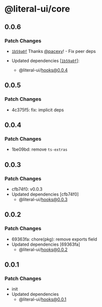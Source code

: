 # @literal-ui/core

## 0.0.6

### Patch Changes

- [`1b59a0f`](https://github.com/literal-ui/literal-ui/commit/1b59a0f6e35c64990158727b4b9847d169228744) Thanks [@pacexy](https://github.com/pacexy)! - Fix peer deps

- Updated dependencies [[`1b59a0f`](https://github.com/literal-ui/literal-ui/commit/1b59a0f6e35c64990158727b4b9847d169228744)]:
  - @literal-ui/hooks@0.0.4

## 0.0.5

### Patch Changes

- 4c375f5: fix: implicit deps

## 0.0.4

### Patch Changes

- 1be09bd: remove `ts-extras`

## 0.0.3

### Patch Changes

- cfb74f0: v0.0.3
- Updated dependencies [cfb74f0]
  - @literal-ui/hooks@0.0.3

## 0.0.2

### Patch Changes

- 69363fa: chore(pkg): remove exports field
- Updated dependencies [69363fa]
  - @literal-ui/hooks@0.0.2

## 0.0.1

### Patch Changes

- init
- Updated dependencies
  - @literal-ui/hooks@0.0.1
